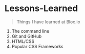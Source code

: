 # Lessons-Learned
> Things I have learned at Bloc.io

1. The command line
2. Git and GitHub
3. HTML/CSS
4. Popular CSS Frameworks